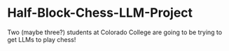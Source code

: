 # Half-Block-Chess-LLM-Project
Two (maybe three?) students at Colorado College are going to be trying to get LLMs to play chess!
